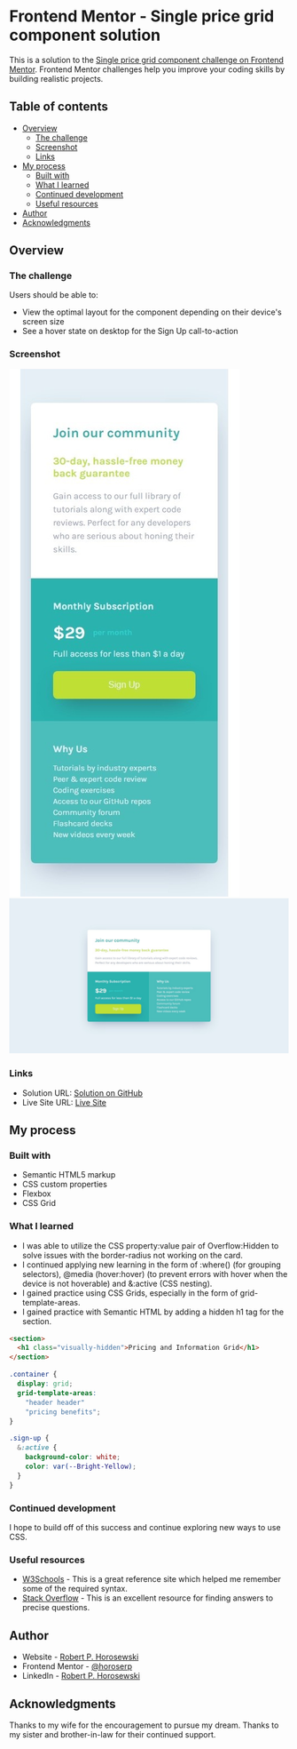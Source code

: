 # Frontend Mentor - Single price grid component solution

This is a solution to the [Single price grid component challenge on Frontend Mentor](https://www.frontendmentor.io/challenges/single-price-grid-component-5ce41129d0ff452fec5abbbc). Frontend Mentor challenges help you improve your coding skills by building realistic projects.

## Table of contents

- [Overview](#overview)
  - [The challenge](#the-challenge)
  - [Screenshot](#screenshot)
  - [Links](#links)
- [My process](#my-process)
  - [Built with](#built-with)
  - [What I learned](#what-i-learned)
  - [Continued development](#continued-development)
  - [Useful resources](#useful-resources)
- [Author](#author)
- [Acknowledgments](#acknowledgments)

## Overview

### The challenge

Users should be able to:

- View the optimal layout for the component depending on their device's screen size
- See a hover state on desktop for the Sign Up call-to-action

### Screenshot

![Mobile](./assets/images/mobile-screenshot.jpeg)
![Desktop](./assets/images/desktop-screenshot.jpeg)

### Links

- Solution URL: [Solution on GitHub](https://github.com/horoserp/single-price-grid)
- Live Site URL: [Live Site](https://horoserp.github.io/single-price-grid)

## My process

### Built with

- Semantic HTML5 markup
- CSS custom properties
- Flexbox
- CSS Grid

### What I learned

- I was able to utilize the CSS property:value pair of Overflow:Hidden to solve issues with the border-radius not working on the card.
- I continued applying new learning in the form of :where() (for grouping selectors), @media (hover:hover) (to prevent errors with hover when the device is not hoverable) and &:active (CSS nesting).
- I gained practice using CSS Grids, especially in the form of grid-template-areas.
- I gained practice with Semantic HTML by adding a hidden h1 tag for the section.

```html
<section>
  <h1 class="visually-hidden">Pricing and Information Grid</h1>
</section>
```

```css
.container {
  display: grid;
  grid-template-areas:
    "header header"
    "pricing benefits";
}
```

```css
.sign-up {
  &:active {
    background-color: white;
    color: var(--Bright-Yellow);
  }
}
```

### Continued development

I hope to build off of this success and continue exploring new ways to use CSS.

### Useful resources

- [W3Schools](https://www.w3schools.com/) - This is a great reference site which helped me remember some of the required syntax.
- [Stack Overflow](https://stackoverflow.com/) - This is an excellent resource for finding answers to precise questions.

## Author

- Website - [Robert P. Horosewski](https://horoserp.github.io/React-Portfolio)
- Frontend Mentor - [@horoserp](https://www.frontendmentor.io/profile/horoserp)
- LinkedIn - [Robert P. Horosewski](https://www.linkedin.com/in/robert-horosewski-8a0608196/)

## Acknowledgments

Thanks to my wife for the encouragement to pursue my dream. Thanks to my sister and brother-in-law for their continued support.
